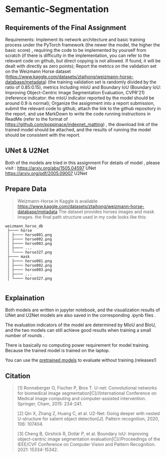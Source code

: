 # Semantic-Segmentation



## Requirements of the Final Assignment

 Requirements: Implement its network architecture and basic training process under the PyTorch framework (the newer the model, the higher the basic score) , requiring the code to be implemented by yourself from scratch (if there is difficulty in the implementation, you can refer to the relevant code on github, but direct copying is not allowed. If found, it will be dealt with directly as zero points);
Report the metrics on the validation set on the Weizmann Horse dataset (https://www.kaggle.com/datasets/ztaihong/weizmann-horse-database/metadata) (the training validation set is randomly divided by the ratio of 0.85:0.15), metrics Including mIoU and Boundary IoU (Boundary IoU: Improving Object-Centric Image Segmentation Evaluation, CVPR'21) (reference indicator: the mIoU indicator reported by the model should be around 0.9 is normal);
Organize the assignment into a report submission, submit the relevant code to github, attach the link to the github repository in the report, and use MarkDown to write the code running instructions in ReadMe (refer to the format of https://github.com/poppinace/indexnet_matting) , the download link of the trained model should be attached, and the results of running the model should be consistent with the report.

## UNet & U2Net
Both of the models are tried in this assignment
For details of model , please visit :
https://arxiv.org/abs/1505.04597 UNet
https://arxiv.org/pdf/2005.09007 U2Net

## Prepare Data
>Weizmann-Horse in Kaggle is available https://www.kaggle.com/datasets/ztaihong/weizmann-horse-database/metadata
>The dataset provides horses images and mask images. 
>the final path structure used in my code looks like this:

```dataset 
weizmann_horse_db
 ├──── horse 
 │ ├──── horse001.png 
 │ ├──── horse002.png 
 │ ├──── horse003.png
 │ ├──── ... 
 │ └──── horse327.png 
 ├──── mask 
 │ ├──── horse001.png 
 │ ├──── horse002.png 
 │ ├──── horse003.png
 │ ├──── ... 
 │ └──── horse327.png
 

```

## Explaination

Both models are written in jupyter notebook, and the visualization results of UNet and U2Net models are also saved in the corresponding .ipynb files .

The evaluation indicators of the model are determined by MIoU and BIoU, and the two models can still achieve good results when training a small number of rounds .

There is basically no computing power requirement for model training. Because the trained model is trained on the laptop.

You can use the [pretrained models](https://github.com/Michaelwangxy/Semantic-Segmentation/releases) to evaluate without training.(releases!)

## Citation

> [1] Ronneberger O, Fischer P, Brox T. U-net: Convolutional networks for biomedical image segmentation[C]//International Conference on Medical image computing and computer-assisted intervention. Springer, Cham, 2015: 234-241.
>
> [2] Qin X, Zhang Z, Huang C, et al. U2-Net: Going deeper with nested U-structure for salient object detection[J]. Pattern recognition, 2020, 106: 107404.
>
> [3] Cheng B, Girshick R, Dollár P, et al. Boundary IoU: Improving object-centric image segmentation evaluation[C]//Proceedings of the IEEE/CVF Conference on Computer Vision and Pattern Recognition. 2021: 15334-15342.


